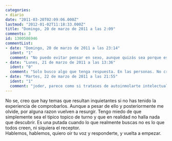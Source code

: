 ```yaml
---
categories:
- diario
date: "2011-03-20T02:09:06.000Z"
lastmod: "2012-01-02T11:18:33.000Z"
title: "Domingo, 20 de marzo de 2011 a las 2:09"
comments: 3
id: 1300586946
commentList:
- date: "Domingo, 20 de marzo de 2011 a las 23:14"
  ident: "1"
  comment: "No puedo evitar pensar en sexo, aunque quizás sea porque es algo que me gusta demasiado...  \n  \n¿Qué es exactamente, compañero anónimo, lo que tú realmente buscas?"
- date: "Lunes, 21 de marzo de 2011 a las 13:36"
  ident: "0"
  comment: "Solo busco algo que tenga respuesta. En las personas. No creo que sea lo que se muestran solo a pie de calle."
- date: "Martes, 22 de marzo de 2011 a las 21:55"
  ident: "1"
  comment: "joder, parece como si tratases de autoinmolarte intelectualmente, nose jejej..."
---
```


No se, creo que hay temas que resultan inquietantes si no has tenido la experiencia de comprobarlos. Aunque a pesar de ello y posteriormente me olvide, por alguna razon vuelven a resurgir. Tengo miedo de que simplemente sea el tipico topico de turno y que en realidad no halla nada que descubrir. Es una putada cuando lo que realmente buscas no es lo que todos creen, ni siquiera el receptor.   
Hablemos, hablemos, quiero oir tu voz y responderte, y vuelta a empezar.